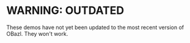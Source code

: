 # WARNING: OUTDATED

These demos have not yet been updated to the most recent version of OBazl. They won't work.